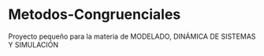 # Metodos-Congruenciales
Proyecto pequeño para la materia de MODELADO, DINÁMICA DE SISTEMAS Y SIMULACIÓN
